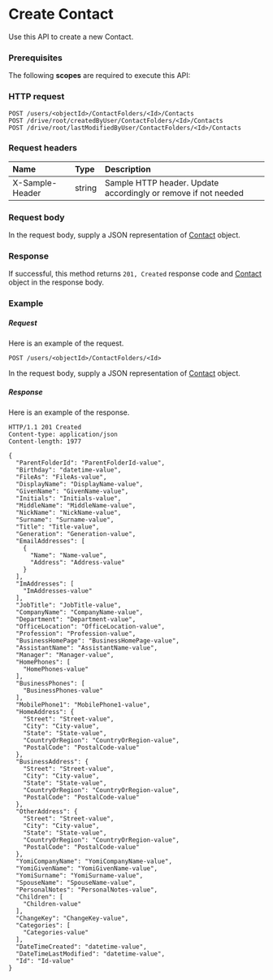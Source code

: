 # Create Contact

Use this API to create a new Contact.
### Prerequisites
The following **scopes** are required to execute this API: 
### HTTP request
<!-- { "blockType": "ignored" } -->
```http
POST /users/<objectId>/ContactFolders/<Id>/Contacts
POST /drive/root/createdByUser/ContactFolders/<Id>/Contacts
POST /drive/root/lastModifiedByUser/ContactFolders/<Id>/Contacts

```
### Request headers
| Name       | Type | Description|
|:---------------|:--------|:----------|
| X-Sample-Header  | string  | Sample HTTP header. Update accordingly or remove if not needed|

### Request body
In the request body, supply a JSON representation of [Contact](../resources/contact.md) object.


### Response
If successful, this method returns `201, Created` response code and [Contact](../resources/contact.md) object in the response body.

### Example
##### Request
Here is an example of the request.
<!-- {
  "blockType": "request",
  "name": "create_contact_from_contactfolder"
}-->
```http
POST /users/<objectId>/ContactFolders/<Id>
```
In the request body, supply a JSON representation of [Contact](../resources/contact.md) object.
##### Response
Here is an example of the response.
<!-- {
  "blockType": "response",
  "truncated": false,
  "@odata.type": "microsoft.graph.contact"
} -->
```http
HTTP/1.1 201 Created
Content-type: application/json
Content-length: 1977

{
  "ParentFolderId": "ParentFolderId-value",
  "Birthday": "datetime-value",
  "FileAs": "FileAs-value",
  "DisplayName": "DisplayName-value",
  "GivenName": "GivenName-value",
  "Initials": "Initials-value",
  "MiddleName": "MiddleName-value",
  "NickName": "NickName-value",
  "Surname": "Surname-value",
  "Title": "Title-value",
  "Generation": "Generation-value",
  "EmailAddresses": [
    {
      "Name": "Name-value",
      "Address": "Address-value"
    }
  ],
  "ImAddresses": [
    "ImAddresses-value"
  ],
  "JobTitle": "JobTitle-value",
  "CompanyName": "CompanyName-value",
  "Department": "Department-value",
  "OfficeLocation": "OfficeLocation-value",
  "Profession": "Profession-value",
  "BusinessHomePage": "BusinessHomePage-value",
  "AssistantName": "AssistantName-value",
  "Manager": "Manager-value",
  "HomePhones": [
    "HomePhones-value"
  ],
  "BusinessPhones": [
    "BusinessPhones-value"
  ],
  "MobilePhone1": "MobilePhone1-value",
  "HomeAddress": {
    "Street": "Street-value",
    "City": "City-value",
    "State": "State-value",
    "CountryOrRegion": "CountryOrRegion-value",
    "PostalCode": "PostalCode-value"
  },
  "BusinessAddress": {
    "Street": "Street-value",
    "City": "City-value",
    "State": "State-value",
    "CountryOrRegion": "CountryOrRegion-value",
    "PostalCode": "PostalCode-value"
  },
  "OtherAddress": {
    "Street": "Street-value",
    "City": "City-value",
    "State": "State-value",
    "CountryOrRegion": "CountryOrRegion-value",
    "PostalCode": "PostalCode-value"
  },
  "YomiCompanyName": "YomiCompanyName-value",
  "YomiGivenName": "YomiGivenName-value",
  "YomiSurname": "YomiSurname-value",
  "SpouseName": "SpouseName-value",
  "PersonalNotes": "PersonalNotes-value",
  "Children": [
    "Children-value"
  ],
  "ChangeKey": "ChangeKey-value",
  "Categories": [
    "Categories-value"
  ],
  "DateTimeCreated": "datetime-value",
  "DateTimeLastModified": "datetime-value",
  "Id": "Id-value"
}
```

<!-- uuid: 3663b92b-8f9b-45b9-b99d-4d7acf5cb542
2015-10-24 21:49:46 UTC -->
<!-- {
  "type": "#page.annotation",
  "description": "Create Contact",
  "keywords": "",
  "section": "documentation",
  "tocPath": ""
}-->